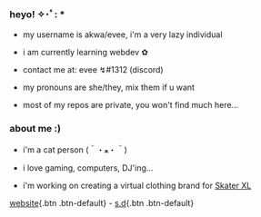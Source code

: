 ### heyo! ✧･ﾟ: * 

- my username is akwa/evee, i'm a very lazy individual

- i am currently learning webdev ✿

- contact me at: evee ↯#1312 (discord) 

- my pronouns are she/they, mix them if u want 

- most of my repos are private, you won't find much here...



### about me :)

- i'm a cat person (＾・ﻌ・＾)

- i love gaming, computers, DJ'ing...

- i'm working on creating a virtual clothing brand for [Skater XL](https://store.steampowered.com/app/962730/)



[website](https://akwa.online){.btn .btn-default} - [s.d](https://stoned.digital){.btn .btn-default}
